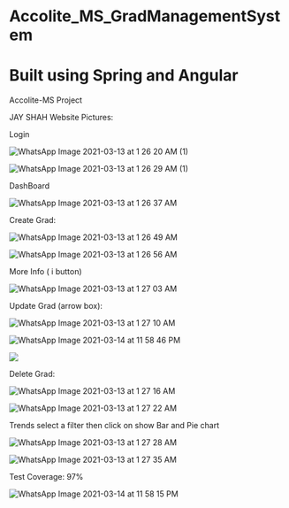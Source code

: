 # Accolite_MS_GradManagementSystem
# Built using Spring and Angular
Accolite-MS Project

JAY SHAH
Website Pictures:

Login

![WhatsApp Image 2021-03-13 at 1 26 20 AM (1)](https://user-images.githubusercontent.com/61539012/111079603-ac3c1b00-8520-11eb-86b9-157d833bc94a.jpeg)

![WhatsApp Image 2021-03-13 at 1 26 29 AM (1)](https://user-images.githubusercontent.com/61539012/111079617-b65e1980-8520-11eb-90ed-42532875b0b6.jpeg)


DashBoard

![WhatsApp Image 2021-03-13 at 1 26 37 AM](https://user-images.githubusercontent.com/61539012/111079632-c7a72600-8520-11eb-8c8f-8bcd310f5eab.jpeg)


Create Grad:

![WhatsApp Image 2021-03-13 at 1 26 49 AM](https://user-images.githubusercontent.com/61539012/111079639-cb3aad00-8520-11eb-8e1c-d67e8c811811.jpeg)


![WhatsApp Image 2021-03-13 at 1 26 56 AM](https://user-images.githubusercontent.com/61539012/111079644-d097f780-8520-11eb-9bc2-ad7adfd6d93e.jpeg)


More Info ( i button)

![WhatsApp Image 2021-03-13 at 1 27 03 AM](https://user-images.githubusercontent.com/61539012/111079651-d8f03280-8520-11eb-8ac2-d7f68b8fc92c.jpeg)


Update Grad (arrow box):

![WhatsApp Image 2021-03-13 at 1 27 10 AM](https://user-images.githubusercontent.com/61539012/111079657-e0174080-8520-11eb-9c53-4cd105017399.jpeg)

![WhatsApp Image 2021-03-14 at 11 58 46 PM](https://user-images.githubusercontent.com/61539012/111079725-3dab8d00-8521-11eb-88ac-b9709270e08a.jpeg)


![](RackMultipart20210314-4-14th2nf_html_7e753d3bcddefac7.png)

Delete Grad:

![WhatsApp Image 2021-03-13 at 1 27 16 AM](https://user-images.githubusercontent.com/61539012/111079671-edccc600-8520-11eb-8e77-eb58fe816c7e.jpeg)


![WhatsApp Image 2021-03-13 at 1 27 22 AM](https://user-images.githubusercontent.com/61539012/111079674-f58c6a80-8520-11eb-99fa-8e00e1485060.jpeg)


Trends select a filter then click on show Bar and Pie chart

![WhatsApp Image 2021-03-13 at 1 27 28 AM](https://user-images.githubusercontent.com/61539012/111079682-fd4c0f00-8520-11eb-93fe-dd1fd6c0ff67.jpeg)

![WhatsApp Image 2021-03-13 at 1 27 35 AM](https://user-images.githubusercontent.com/61539012/111079687-02a95980-8521-11eb-9280-b8f0434fdc6f.jpeg)

Test Coverage: 97%

![WhatsApp Image 2021-03-14 at 11 58 15 PM](https://user-images.githubusercontent.com/61539012/111079710-2b315380-8521-11eb-9104-484c306581cf.jpeg)

